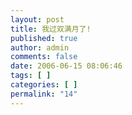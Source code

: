 ```yaml
---
layout: post
title: 我过双满月了!
published: true
author: admin
comments: false
date: 2006-06-15 08:06:46
tags: [ ]
categories: [ ]
permalink: "14"
---
```

